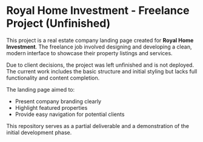 # Royal Home Investment - Freelance Project (Unfinished)

This project is a real estate company landing page created for **Royal Home Investment**. The freelance job involved designing and developing a clean, modern interface to showcase their property listings and services.

Due to client decisions, the project was left unfinished and is not deployed. The current work includes the basic structure and initial styling but lacks full functionality and content completion.

The landing page aimed to:
- Present company branding clearly
- Highlight featured properties
- Provide easy navigation for potential clients

This repository serves as a partial deliverable and a demonstration of the initial development phase.
